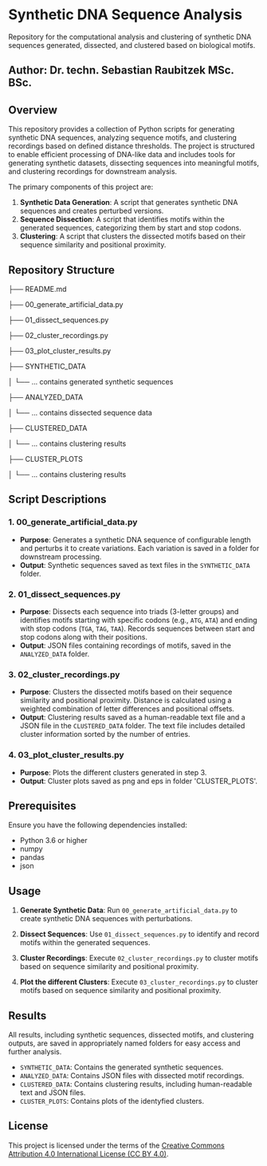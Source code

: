 # Synthetic DNA Sequence Analysis

Repository for the computational analysis and clustering of synthetic DNA sequences generated, dissected, and clustered based on biological motifs.

## Author: Dr. techn. Sebastian Raubitzek MSc. BSc.

## Overview

This repository provides a collection of Python scripts for generating synthetic DNA sequences, analyzing sequence motifs, and clustering recordings based on defined distance thresholds. The project is structured to enable efficient processing of DNA-like data and includes tools for generating synthetic datasets, dissecting sequences into meaningful motifs, and clustering recordings for downstream analysis.

The primary components of this project are:

1. **Synthetic Data Generation**: A script that generates synthetic DNA sequences and creates perturbed versions.
2. **Sequence Dissection**: A script that identifies motifs within the generated sequences, categorizing them by start and stop codons.
3. **Clustering**: A script that clusters the dissected motifs based on their sequence similarity and positional proximity.

## Repository Structure

├── README.md

├── 00_generate_artificial_data.py

├── 01_dissect_sequences.py

├── 02_cluster_recordings.py

├── 03_plot_cluster_results.py

├── SYNTHETIC_DATA 

│ └── ... contains generated synthetic sequences 

├── ANALYZED_DATA 

│ └── ... contains dissected sequence data 

├── CLUSTERED_DATA 

│ └── ... contains clustering results

├── CLUSTER_PLOTS

│ └── ... contains clustering results


## Script Descriptions

### 1. **00_generate_artificial_data.py**
   - **Purpose**: Generates a synthetic DNA sequence of configurable length and perturbs it to create variations. Each variation is saved in a folder for downstream processing.
   - **Output**: Synthetic sequences saved as text files in the `SYNTHETIC_DATA` folder.

### 2. **01_dissect_sequences.py**
   - **Purpose**: Dissects each sequence into triads (3-letter groups) and identifies motifs starting with specific codons (e.g., `ATG`, `ATA`) and ending with stop codons (`TGA`, `TAG`, `TAA`). Records sequences between start and stop codons along with their positions.
   - **Output**: JSON files containing recordings of motifs, saved in the `ANALYZED_DATA` folder.

### 3. **02_cluster_recordings.py**
   - **Purpose**: Clusters the dissected motifs based on their sequence similarity and positional proximity. Distance is calculated using a weighted combination of letter differences and positional offsets.
   - **Output**: Clustering results saved as a human-readable text file and a JSON file in the `CLUSTERED_DATA` folder. The text file includes detailed cluster information sorted by the number of entries.

### 4. **03_plot_cluster_results.py**
   - **Purpose**: Plots the different clusters generated in step 3.
   - **Output**: Cluster plots saved as png and eps in folder 'CLUSTER_PLOTS'.


## Prerequisites

Ensure you have the following dependencies installed:

- Python 3.6 or higher
- numpy
- pandas
- json

## Usage

1. **Generate Synthetic Data**:
   Run `00_generate_artificial_data.py` to create synthetic DNA sequences with perturbations.

2. **Dissect Sequences**:
   Use `01_dissect_sequences.py` to identify and record motifs within the generated sequences.

3. **Cluster Recordings**:
   Execute `02_cluster_recordings.py` to cluster motifs based on sequence similarity and positional proximity.

4. **Plot the different Clusters**:
   Execute `03_cluster_recordings.py` to cluster motifs based on sequence similarity and positional proximity.

## Results

All results, including synthetic sequences, dissected motifs, and clustering outputs, are saved in appropriately named folders for easy access and further analysis.

- `SYNTHETIC_DATA`: Contains the generated synthetic sequences.
- `ANALYZED_DATA`: Contains JSON files with dissected motif recordings.
- `CLUSTERED_DATA`: Contains clustering results, including human-readable text and JSON files.
- `CLUSTER_PLOTS`: Contains plots of the identyfied clusters.


## License

This project is licensed under the terms of the [Creative Commons Attribution 4.0 International License (CC BY 4.0)](http://creativecommons.org/licenses/by/4.0/).
